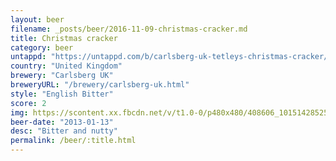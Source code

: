 ```yaml
---
layout: beer
filename: _posts/beer/2016-11-09-christmas-cracker.md
title: Christmas cracker
category: beer
untappd: "https://untappd.com/b/carlsberg-uk-tetleys-christmas-cracker/270306"
country: "United Kingdom"
brewery: "Carlsberg UK"
breweryURL: "/brewery/carlsberg-uk.html"
style: "English Bitter"
score: 2
img: https://scontent.xx.fbcdn.net/v/t1.0-0/p480x480/408606_10151428525743745_1997517717_n.jpg?oh=a6c88cad9ce04568743904ec5802c52c&oe=59A3243F
beer-date: "2013-01-13"
desc: "Bitter and nutty"
permalink: /beer/:title.html
---
```


